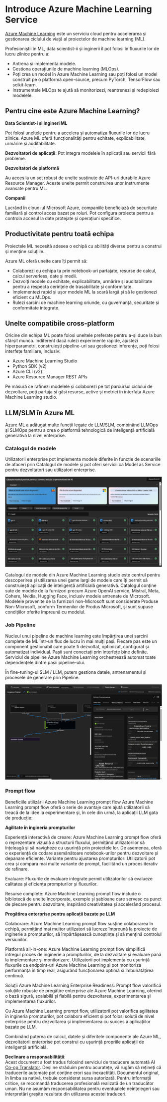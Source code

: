 <!--
CO_OP_TRANSLATOR_METADATA:
{
  "original_hash": "7fe541373802e33568e94e13226d463c",
  "translation_date": "2025-05-09T22:23:54+00:00",
  "source_file": "md/03.FineTuning/Introduce_AzureML.md",
  "language_code": "ro"
}
-->
# **Introduce Azure Machine Learning Service**

[Azure Machine Learning](https://ml.azure.com?WT.mc_id=aiml-138114-kinfeylo) este un serviciu cloud pentru accelerarea și gestionarea ciclului de viață al proiectelor de machine learning (ML).

Profesioniștii în ML, data scientist-ii și inginerii îl pot folosi în fluxurile lor de lucru zilnice pentru a:

- Antrena și implementa modele.
- Gestiona operațiunile de machine learning (MLOps).
- Poți crea un model în Azure Machine Learning sau poți folosi un model construit pe o platformă open-source, precum PyTorch, TensorFlow sau scikit-learn.
- Instrumentele MLOps te ajută să monitorizezi, reantrenezi și redeploiezi modelele.

## Pentru cine este Azure Machine Learning?

**Data Scientist-i și Ingineri ML**

Pot folosi uneltele pentru a accelera și automatiza fluxurile lor de lucru zilnice.
Azure ML oferă funcționalități pentru echitate, explicabilitate, urmărire și auditabilitate.

**Dezvoltatori de aplicații:**
Pot integra modelele în aplicații sau servicii fără probleme.

**Dezvoltatori de platformă**

Au acces la un set robust de unelte susținute de API-uri durabile Azure Resource Manager.
Aceste unelte permit construirea unor instrumente avansate pentru ML.

**Companii**

Lucrând în cloud-ul Microsoft Azure, companiile beneficiază de securitate familiară și control acces bazat pe roluri.
Pot configura proiecte pentru a controla accesul la date protejate și operațiuni specifice.

## Productivitate pentru toată echipa
Proiectele ML necesită adesea o echipă cu abilități diverse pentru a construi și menține soluțiile.

Azure ML oferă unelte care îți permit să:
- Colaborezi cu echipa ta prin notebook-uri partajate, resurse de calcul, calcul serverless, date și medii.
- Dezvolți modele cu echitate, explicabilitate, urmărire și auditabilitate pentru a respecta cerințele de trasabilitate și conformitate.
- Implementezi rapid și ușor modele ML la scară largă și să le gestionezi eficient cu MLOps.
- Rulezi sarcini de machine learning oriunde, cu guvernanță, securitate și conformitate integrate.

## Unelte compatibile cross-platform

Oricine din echipa ML poate folosi uneltele preferate pentru a-și duce la bun sfârșit munca.
Indiferent dacă rulezi experimente rapide, ajustezi hiperparametri, construiești pipeline-uri sau gestionezi inferențe, poți folosi interfețe familiare, inclusiv:
- Azure Machine Learning Studio
- Python SDK (v2)
- Azure CLI (v2)
- Azure Resource Manager REST APIs

Pe măsură ce rafinezi modelele și colaborezi pe tot parcursul ciclului de dezvoltare, poți partaja și găsi resurse, active și metrici în interfața Azure Machine Learning studio.

## **LLM/SLM în Azure ML**

Azure ML a adăugat multe funcții legate de LLM/SLM, combinând LLMOps și SLMOps pentru a crea o platformă tehnologică de inteligență artificială generativă la nivel enterprise.

### **Catalogul de modele**

Utilizatorii enterprise pot implementa modele diferite în funcție de scenariile de afaceri prin Catalogul de modele și pot oferi servicii ca Model as Service pentru dezvoltatori sau utilizatori enterprise.

![models](../../../../translated_images/models.2450411eac222e539ffb55785a8f550d01be1030bd8eb67c9c4f9ae4ca5d64be.ro.png)

Catalogul de modele din Azure Machine Learning studio este centrul pentru descoperirea și utilizarea unei game largi de modele care îți permit să construiești aplicații de inteligență artificială generativă. Catalogul conține sute de modele de la furnizori precum Azure OpenAI service, Mistral, Meta, Cohere, Nvidia, Hugging Face, inclusiv modele antrenate de Microsoft. Modelele provenite de la furnizori non-Microsoft sunt considerate Produse Non-Microsoft, conform Termenilor de Produs Microsoft, și sunt supuse condițiilor oferite împreună cu modelul.

### **Job Pipeline**

Nucleul unui pipeline de machine learning este împărțirea unei sarcini complete de ML într-un flux de lucru în mai mulți pași. Fiecare pas este un component gestionabil care poate fi dezvoltat, optimizat, configurat și automatizat individual. Pașii sunt conectați prin interfețe bine definite. Serviciul de pipeline Azure Machine Learning orchestrează automat toate dependențele dintre pașii pipeline-ului.

În fine-tuning-ul SLM / LLM, putem gestiona datele, antrenamentul și procesele de generare prin Pipeline.

![finetuning](../../../../translated_images/finetuning.b52e4aa971dfd8d3c668db913a2b419380533bd3a920d227ec19c078b7b3f309.ro.png)

### **Prompt flow**

Beneficiile utilizării Azure Machine Learning prompt flow
Azure Machine Learning prompt flow oferă o serie de avantaje care ajută utilizatorii să treacă de la idee la experimentare și, în cele din urmă, la aplicații LLM gata de producție:

**Agilitate în ingineria prompturilor**

Experiență interactivă de creare: Azure Machine Learning prompt flow oferă o reprezentare vizuală a structurii fluxului, permițând utilizatorilor să înțeleagă și să navigheze cu ușurință prin proiectele lor. De asemenea, oferă o experiență de codare asemănătoare notebook-urilor pentru dezvoltare și depanare eficiente.
Variante pentru ajustarea prompturilor: Utilizatorii pot crea și compara mai multe variante de prompt, facilitând un proces iterativ de rafinare.

Evaluare: Fluxurile de evaluare integrate permit utilizatorilor să evalueze calitatea și eficiența prompturilor și fluxurilor.

Resurse complete: Azure Machine Learning prompt flow include o bibliotecă de unelte încorporate, exemple și șabloane care servesc ca punct de plecare pentru dezvoltare, inspirând creativitatea și accelerând procesul.

**Pregătirea enterprise pentru aplicații bazate pe LLM**

Colaborare: Azure Machine Learning prompt flow susține colaborarea în echipă, permițând mai multor utilizatori să lucreze împreună la proiecte de inginerie a prompturilor, să împărtășească cunoștințe și să mențină controlul versiunilor.

Platformă all-in-one: Azure Machine Learning prompt flow simplifică întregul proces de inginerie a prompturilor, de la dezvoltare și evaluare până la implementare și monitorizare. Utilizatorii pot implementa cu ușurință fluxurile ca endpoint-uri Azure Machine Learning și pot monitoriza performanța în timp real, asigurând funcționarea optimă și îmbunătățirea continuă.

Soluții Azure Machine Learning Enterprise Readiness: Prompt flow valorifică soluțiile robuste de pregătire enterprise ale Azure Machine Learning, oferind o bază sigură, scalabilă și fiabilă pentru dezvoltarea, experimentarea și implementarea fluxurilor.

Cu Azure Machine Learning prompt flow, utilizatorii pot valorifica agilitatea în ingineria prompturilor, pot colabora eficient și pot folosi soluții de nivel enterprise pentru dezvoltarea și implementarea cu succes a aplicațiilor bazate pe LLM.

Combinând puterea de calcul, datele și diferitele componente ale Azure ML, dezvoltatorii enterprise pot construi cu ușurință propriile aplicații de inteligență artificială.

**Declinare a responsabilității**:  
Acest document a fost tradus folosind serviciul de traducere automată AI [Co-op Translator](https://github.com/Azure/co-op-translator). Deși ne străduim pentru acuratețe, vă rugăm să rețineți că traducerile automate pot conține erori sau inexactități. Documentul original, în limba sa nativă, trebuie considerat sursa autorizată. Pentru informații critice, se recomandă traducerea profesională realizată de un traducător uman. Nu ne asumăm responsabilitatea pentru eventualele neînțelegeri sau interpretări greșite rezultate din utilizarea acestei traduceri.